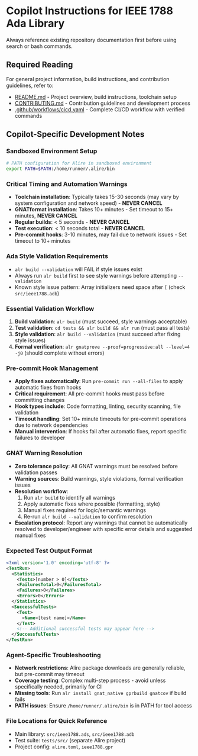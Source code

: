 # Copilot Instructions for IEEE 1788 Ada Library

Always reference existing repository documentation first before using search or
bash commands.

## Required Reading

For general project information, build instructions, and contribution guidelines,
refer to:

- [README.md](../README.md) - Project overview, build instructions, toolchain setup
- [CONTRIBUTING.md](../CONTRIBUTING.md) - Contribution guidelines and development
  process
- [.github/workflows/cicd.yaml](workflows/cicd.yaml) - Complete CI/CD workflow
  with verified commands

## Copilot-Specific Development Notes

### Sandboxed Environment Setup

```bash
# PATH configuration for Alire in sandboxed environment
export PATH=$PATH:/home/runner/.alire/bin
```

### Critical Timing and Automation Warnings

- **Toolchain installation**: Typically takes 15-30 seconds (may vary by system configuration and network speed) - **NEVER CANCEL**
- **GNATformat installation**: Takes 10+ minutes - Set timeout to 15+ minutes,
  **NEVER CANCEL**
- **Regular builds**: < 5 seconds - **NEVER CANCEL**
- **Test execution**: < 10 seconds total - **NEVER CANCEL**
- **Pre-commit hooks**: 3-10 minutes, may fail due to network issues - Set
  timeout to 10+ minutes

### Ada Style Validation Requirements

- `alr build --validation` will FAIL if style issues exist
- Always run `alr build` first to see style warnings before attempting
  `--validation`
- Known style issue pattern: Array initializers need space after `[` (check
  `src/ieee1788.adb`)

### Essential Validation Workflow

1. **Build validation**: `alr build` (must succeed, style warnings acceptable)
2. **Test validation**: `cd tests && alr build && alr run` (must pass all
   tests)
3. **Style validation**: `alr build --validation` (must succeed after fixing
   style issues)
4. **Formal verification**: `alr gnatprove --proof=progressive:all --level=4
   -j0` (should complete without errors)

### Pre-commit Hook Management

- **Apply fixes automatically**: Run `pre-commit run --all-files` to apply
  automatic fixes from hooks
- **Critical requirement**: All pre-commit hooks must pass before committing
  changes
- **Hook types include**: Code formatting, linting, security scanning, file
  validation
- **Timeout handling**: Set 10+ minute timeouts for pre-commit operations due
  to network dependencies
- **Manual intervention**: If hooks fail after automatic fixes, report specific
  failures to developer

### GNAT Warning Resolution

- **Zero tolerance policy**: All GNAT warnings must be resolved before
  validation passes
- **Warning sources**: Build warnings, style violations, formal verification
  issues
- **Resolution workflow**:
  1. Run `alr build` to identify all warnings
  2. Apply automatic fixes where possible (formatting, style)
  3. Manual fixes required for logic/semantic warnings
  4. Re-run `alr build --validation` to confirm resolution
- **Escalation protocol**: Report any warnings that cannot be automatically
  resolved to developer/engineer with specific error details and suggested
  manual fixes

### Expected Test Output Format

```xml
<?xml version='1.0' encoding='utf-8' ?>
<TestRun>
  <Statistics>
    <Tests>[number > 0]</Tests>
    <FailuresTotal>0</FailuresTotal>
    <Failures>0</Failures>
    <Errors>0</Errors>
  </Statistics>
  <SuccessfulTests>
    <Test>
      <Name>[test name]</Name>
    </Test>
    <!-- Additional successful tests may appear here -->
  </SuccessfulTests>
</TestRun>
```

### Agent-Specific Troubleshooting

- **Network restrictions**: Alire package downloads are generally reliable,
  but pre-commit may timeout
- **Coverage testing**: Complex multi-step process - avoid unless specifically
  needed, primarily for CI
- **Missing tools**: Run `alr install gnat_native gprbuild gnatcov` if build
  fails
- **PATH issues**: Ensure `/home/runner/.alire/bin` is in PATH for tool
  access

### File Locations for Quick Reference

- Main library: `src/ieee1788.ads`, `src/ieee1788.adb`
- Test suite: `tests/src/` (separate Alire project)
- Project config: `alire.toml`, `ieee1788.gpr`

